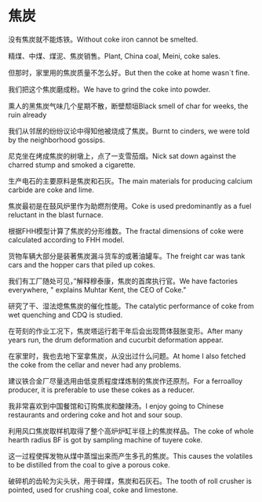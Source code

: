 # 焦炭

<p><span class="chinese">没有焦炭就不能炼铁。</span><span class="english">Without coke iron cannot be smelted.</span></p>

<p><span class="chinese">精煤、中煤、煤泥、焦炭销售。</span><span class="english">Plant, China coal, Meini, coke sales.</span></p>

<p><span class="chinese">但那时，家里用的焦炭质量不怎么好。</span><span class="english">But then the coke at home wasn`t fine.</span></p>

<p><span class="chinese">我们把这个焦炭磨成粉。</span><span class="english">We have to grind the coke into powder.</span></p>

<p><span class="chinese">熏人的黑焦炭气味几个星期不散，断壁颓垣</span><span class="english">Black smell of char for weeks, the ruin already</span></p>

<p><span class="chinese">我们从邻居的纷纷议论中得知他被烧成了焦炭。</span><span class="english">Burnt to cinders, we were told by the neighborhood gossips.</span></p>

<p><span class="chinese">尼克坐在烤成焦炭的树墩上，点了一支雪茄烟。</span><span class="english">Nick sat down against the charred stump and smoked a cigarette.</span></p>

<p><span class="chinese">生产电石的主要原料是焦炭和石灰。</span><span class="english">The main materials for producing calcium carbide are coke and lime.</span></p>

<p><span class="chinese">焦炭最初是在鼓风炉里作为助燃剂使用。</span><span class="english">Coke is used predominantly as a fuel reluctant in the blast furnace.</span></p>

<p><span class="chinese">根据FHH模型计算了焦炭的分形维数。</span><span class="english">The fractal dimensions of coke were calculated according to FHH model.</span></p>

<p><span class="chinese">货物车辆大部分是装著焦炭漏斗货车的或著油罐车。</span><span class="english">The freight car was tank cars and the hopper cars that piled up cokes.</span></p>

<p><span class="chinese">我们有工厂随处可见，”解释穆泰康，焦炭的首席执行官。</span><span class="english">We have factories everywhere, " explains Muhtar Kent, the CEO of Coke."</span></p>

<p><span class="chinese">研究了干、湿法熄焦焦炭的催化性能。</span><span class="english">The catalytic performance of coke from wet quenching and CDQ is studied.</span></p>

<p><span class="chinese">在苛刻的作业工况下，焦炭塔运行若干年后会出现筒体鼓胀变形。</span><span class="english">After many years run, the drum deformation and cucurbit deformation appear.</span></p>

<p><span class="chinese">在家里时，我也去地下室拿焦炭，从没出过什么问题。</span><span class="english">At home I also fetched the coke from the cellar and never had any problems.</span></p>

<p><span class="chinese">建议铁合金厂尽量选用由低变质程度煤炼制的焦炭作还原剂。</span><span class="english">For a ferroalloy producer, it is preferable to use these cokes as a reducer.</span></p>

<p><span class="chinese">我非常喜欢到中国餐馆和订购焦炭和酸辣汤。</span><span class="english">I enjoy going to Chinese restaurants and ordering coke and hot and sour soup.</span></p>

<p><span class="chinese">利用风口焦炭取样机取得了整个高炉炉缸半径上的焦炭样品。</span><span class="english">The coke of whole hearth radius BF is got by sampling machine of tuyere coke.</span></p>

<p><span class="chinese">这一过程使挥发物从煤中蒸馏出来而产生多孔的焦炭。</span><span class="english">This causes the volatiles to be distilled from the coal to give a porous coke.</span></p>

<p><span class="chinese">破碎机的齿轮为尖头状，用于碎煤，焦炭和石灰石。</span><span class="english">The tooth of roll crusher is pointed, used for crushing coal, coke and limestone.</span></p>

